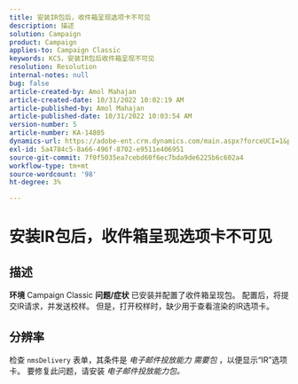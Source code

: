 ```yaml
---
title: 安装IR包后，收件箱呈现选项卡不可见
description: 描述
solution: Campaign
product: Campaign
applies-to: Campaign Classic
keywords: KCS，安装IR包后收件箱呈现不可见
resolution: Resolution
internal-notes: null
bug: false
article-created-by: Amol Mahajan
article-created-date: 10/31/2022 10:02:19 AM
article-published-by: Amol Mahajan
article-published-date: 10/31/2022 10:03:54 AM
version-number: 5
article-number: KA-14805
dynamics-url: https://adobe-ent.crm.dynamics.com/main.aspx?forceUCI=1&pagetype=entityrecord&etn=knowledgearticle&id=81ef1618-0359-ed11-9561-6045bd006079
exl-id: 5a4784c5-8a66-496f-8702-e9511e406951
source-git-commit: 7f0f5035ea7cebd60f6ec7bda9de6225b6c602a4
workflow-type: tm+mt
source-wordcount: '98'
ht-degree: 3%

---
```


# 安装IR包后，收件箱呈现选项卡不可见

## 描述

<b>环境</b>
Campaign Classic
<b>问题/症状</b>
已安装并配置了收件箱呈现包。 配置后，将提交IR请求，并发送校样。 但是，打开校样时，缺少用于查看渲染的IR选项卡。


## 分辨率


检查 `nmsDelivery` 表单，其条件是 *电子邮件投放能力* *需要包* ，以便显示“IR”选项卡。 要修复此问题，请安装 *电子邮件投放能力包。*
